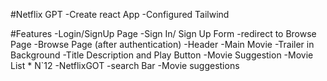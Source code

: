 #Netflix GPT
-Create react App
-Configured Tailwind


#Features
-Login/SignUp Page
    -Sign In/ Sign Up Form
    -redirect to Browse Page
-Browse Page (after authentication)
    -Header
    -Main Movie
        -Trailer in Background
        -Title Description and Play Button
        -Movie Suggestion
            -Movie List * N`12
-NetflixGOT
    -search Bar
    -Movie suggestions